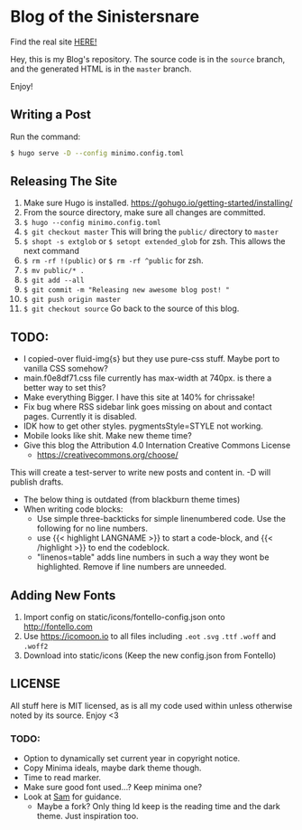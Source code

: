 # Blog of the Sinistersnare #

Find the real site [HERE!](https://drs.is)

Hey, this is my Blog's repository.
The source code is in the `source` branch,
and the generated HTML is in the `master` branch.

Enjoy!

## Writing a Post ##

Run the command:

```bash
$ hugo serve -D --config minimo.config.toml
```

## Releasing The Site ##

1. Make sure Hugo is installed. https://gohugo.io/getting-started/installing/
1. From the source directory, make sure all changes are committed.
1. `$ hugo --config minimo.config.toml`
1. `$ git checkout master` This will bring the `public/` directory to `master`
1. `$ shopt -s extglob` or `$ setopt extended_glob` for zsh. This allows the next command
1. `$ rm -rf !(public)` or `$ rm -rf ^public` for zsh.
1. `$ mv public/* .`
1. `$ git add --all`
1. `$ git commit -m "Releasing new awesome blog post! "`
1. `$ git push origin master`
1. `$ git checkout source` Go back to the source of this blog.


## TODO: ##

* I copied-over fluid-img{s} but they use pure-css stuff. Maybe port to vanilla CSS somehow?
* main.f0e8df71.css file currently has max-width at 740px. is there a better way to set this?
* Make everything Bigger. I have this site at 140% for chrissake!
* Fix bug where RSS sidebar link goes missing on about and contact pages. Currently it is disabled.
* IDK how to get other styles. pygmentsStyle=STYLE not working.
* Mobile looks like shit. Make new theme time?
* Give this blog the Attribution 4.0 Internation Creative Commons License
    * https://creativecommons.org/choose/

This will create a test-server to write new posts and content in. -D will publish drafts.

* The below thing is outdated (from blackburn theme times)
* When writing code blocks:
    * Use simple three-backticks for simple linenumbered code. Use the following for no line numbers.
    * use {{< highlight LANGNAME >}} to start a code-block, and {{< /highlight >}} to end the codeblock.
    * "linenos=table" adds line numbers in such a way they wont be highlighted. Remove if line numbers are unneeded.

## Adding New Fonts ##

1. Import config on static/icons/fontello-config.json onto http://fontello.com
2. Use https://icomoon.io to all files including `.eot` `.svg` `.ttf` `.woff` and `.woff2`
3. Download into static/icons (Keep the new config.json from Fontello)


## LICENSE ##

All stuff here is MIT licensed,
as is all my code used within unless otherwise noted by its source.
Enjoy <3


### TODO: ###

* Option to dynamically set current year in copyright notice.
* Copy Minima ideals, maybe dark theme though.
* Time to read marker.
* Make sure good font used...? Keep minima one?
* Look at [Sam](https://www.getzola.org/themes/sam/) for guidance.
    * Maybe a fork? Only thing Id keep is the reading time and the dark theme. Just inspiration too.
